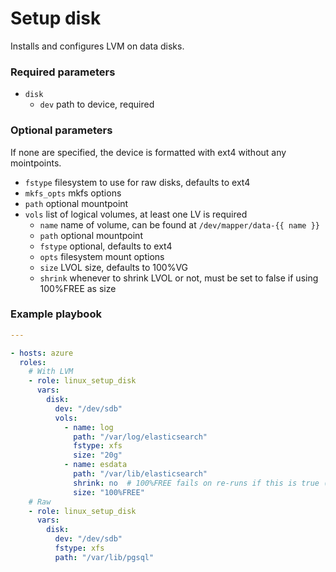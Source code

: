 # Setup disk

Installs and configures LVM on data disks.


### Required parameters

- `disk`
  - `dev` path to device, required

### Optional parameters

If none are specified, the device is formatted with ext4 without any mointpoints.

- `fstype` filesystem to use for raw disks, defaults to ext4
- `mkfs_opts` mkfs options
- `path` optional mountpoint
- `vols` list of logical volumes, at least one LV is required
  - `name` name of volume, can be found at `/dev/mapper/data-{{ name }}`
  - `path` optional mountpoint
  - `fstype` optional, defaults to ext4
  - `opts` filesystem mount options
  - `size` LVOL size, defaults to 100%VG
  - `shrink` whenever to shrink LVOL or not, must be set to false if using 100%FREE as size


### Example playbook

```yml
---

- hosts: azure
  roles:
    # With LVM
    - role: linux_setup_disk
      vars:
        disk:
          dev: "/dev/sdb"
          vols:
            - name: log
              path: "/var/log/elasticsearch"
              fstype: xfs
              size: "20g"
            - name: esdata
              path: "/var/lib/elasticsearch"
              shrink: no  # 100%FREE fails on re-runs if this is true (default)
              size: "100%FREE"
    # Raw
    - role: linux_setup_disk
      vars:
        disk:
          dev: "/dev/sdb"
          fstype: xfs
          path: "/var/lib/pgsql"
```
